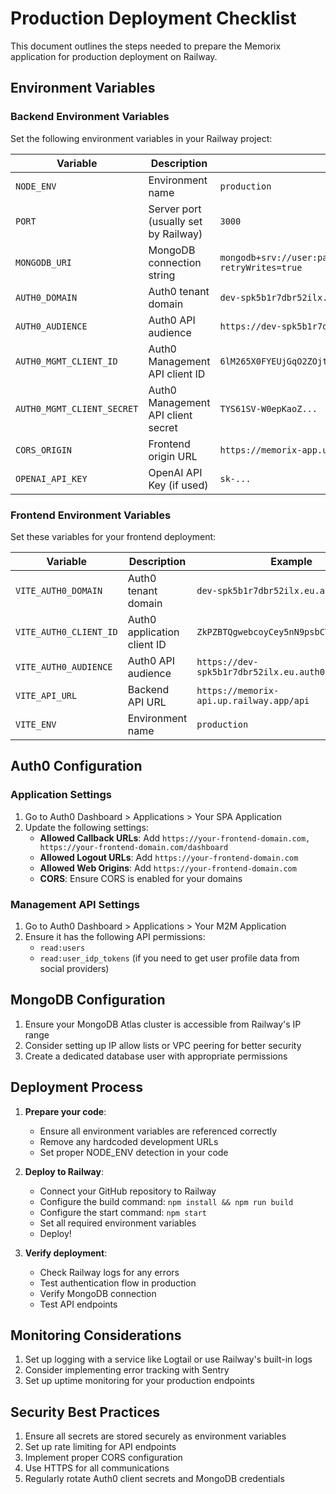 # Production Deployment Checklist

This document outlines the steps needed to prepare the Memorix application for production deployment on Railway.

## Environment Variables

### Backend Environment Variables

Set the following environment variables in your Railway project:

| Variable | Description | Example |
|----------|-------------|---------|
| `NODE_ENV` | Environment name | `production` |
| `PORT` | Server port (usually set by Railway) | `3000` |
| `MONGODB_URI` | MongoDB connection string | `mongodb+srv://user:password@cluster.mongodb.net/memorix?retryWrites=true` |
| `AUTH0_DOMAIN` | Auth0 tenant domain | `dev-spk5b1r7dbr52ilx.eu.auth0.com` |
| `AUTH0_AUDIENCE` | Auth0 API audience | `https://dev-spk5b1r7dbr52ilx.eu.auth0.com/api/v2/` |
| `AUTH0_MGMT_CLIENT_ID` | Auth0 Management API client ID | `6lM265X0FYEUjGqO2ZOjtfymM3mwndb2` |
| `AUTH0_MGMT_CLIENT_SECRET` | Auth0 Management API client secret | `TYS61SV-W0epKaoZ...` |
| `CORS_ORIGIN` | Frontend origin URL | `https://memorix-app.up.railway.app` |
| `OPENAI_API_KEY` | OpenAI API Key (if used) | `sk-...` |

### Frontend Environment Variables

Set these variables for your frontend deployment:

| Variable | Description | Example |
|----------|-------------|---------|
| `VITE_AUTH0_DOMAIN` | Auth0 tenant domain | `dev-spk5b1r7dbr52ilx.eu.auth0.com` |
| `VITE_AUTH0_CLIENT_ID` | Auth0 application client ID | `ZkPZBTQgwebcoyCey5nN9psbCTqnNNq9` |
| `VITE_AUTH0_AUDIENCE` | Auth0 API audience | `https://dev-spk5b1r7dbr52ilx.eu.auth0.com/api/v2/` |
| `VITE_API_URL` | Backend API URL | `https://memorix-api.up.railway.app/api` |
| `VITE_ENV` | Environment name | `production` |

## Auth0 Configuration

### Application Settings

1. Go to Auth0 Dashboard > Applications > Your SPA Application
2. Update the following settings:
   - **Allowed Callback URLs**: Add `https://your-frontend-domain.com, https://your-frontend-domain.com/dashboard`
   - **Allowed Logout URLs**: Add `https://your-frontend-domain.com`
   - **Allowed Web Origins**: Add `https://your-frontend-domain.com`
   - **CORS**: Ensure CORS is enabled for your domains

### Management API Settings

1. Go to Auth0 Dashboard > Applications > Your M2M Application
2. Ensure it has the following API permissions:
   - `read:users`
   - `read:user_idp_tokens` (if you need to get user profile data from social providers)

## MongoDB Configuration

1. Ensure your MongoDB Atlas cluster is accessible from Railway's IP range
2. Consider setting up IP allow lists or VPC peering for better security
3. Create a dedicated database user with appropriate permissions

## Deployment Process

1. **Prepare your code**:
   - Ensure all environment variables are referenced correctly
   - Remove any hardcoded development URLs
   - Set proper NODE_ENV detection in your code

2. **Deploy to Railway**:
   - Connect your GitHub repository to Railway
   - Configure the build command: `npm install && npm run build`
   - Configure the start command: `npm start`
   - Set all required environment variables
   - Deploy!

3. **Verify deployment**:
   - Check Railway logs for any errors
   - Test authentication flow in production
   - Verify MongoDB connection
   - Test API endpoints

## Monitoring Considerations

1. Set up logging with a service like Logtail or use Railway's built-in logs
2. Consider implementing error tracking with Sentry
3. Set up uptime monitoring for your production endpoints

## Security Best Practices

1. Ensure all secrets are stored securely as environment variables
2. Set up rate limiting for API endpoints
3. Implement proper CORS configuration
4. Use HTTPS for all communications
5. Regularly rotate Auth0 client secrets and MongoDB credentials 